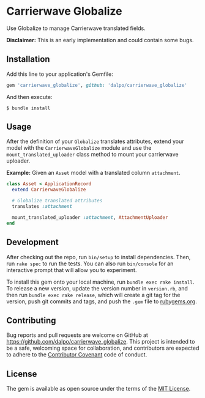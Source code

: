 # Carrierwave Globalize

Use Globalize to manage Carrierwave translated fields.

**Disclaimer:** This is an early implementation and could contain some bugs.

## Installation

Add this line to your application's Gemfile:

```ruby
gem 'carrierwave_globalize', github: 'dalpo/carrierwave_globalize'
```

And then execute:

    $ bundle install


## Usage

After the definition of your `Globalize` translates attributes, extend your model with the `CarrierwaveGlobalize` module and use the `mount_translated_uploader` class method to mount your carrierwave uploader.

**Example:** Given an `Asset` model with a translated column `attachment`.

```ruby
class Asset < ApplicationRecord
  extend CarrierwaveGlobalize

  # Globalize translated attributes
  translates :attachment

  mount_translated_uploader :attachment, AttachmentUploader
end
```

## Development

After checking out the repo, run `bin/setup` to install dependencies. Then, run `rake spec` to run the tests. You can also run `bin/console` for an interactive prompt that will allow you to experiment.

To install this gem onto your local machine, run `bundle exec rake install`. To release a new version, update the version number in `version.rb`, and then run `bundle exec rake release`, which will create a git tag for the version, push git commits and tags, and push the `.gem` file to [rubygems.org](https://rubygems.org).

## Contributing

Bug reports and pull requests are welcome on GitHub at https://github.com/dalpo/carrierwave_globalize. This project is intended to be a safe, welcoming space for collaboration, and contributors are expected to adhere to the [Contributor Covenant](http://contributor-covenant.org) code of conduct.


## License

The gem is available as open source under the terms of the [MIT License](http://opensource.org/licenses/MIT).
